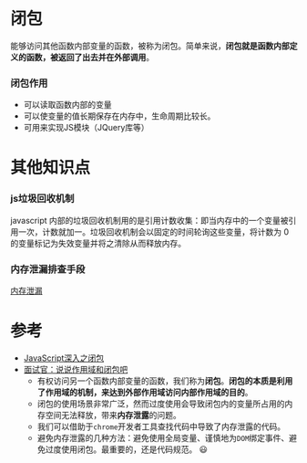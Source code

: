 # 闭包
能够访问其他函数内部变量的函数，被称为闭包。简单来说，**闭包就是函数内部定义的函数，被返回了出去并在外部调用**。

### 闭包作用
- 可以读取函数内部的变量
- 可以使变量的值长期保存在内存中，生命周期比较长。
- 可用来实现JS模块（JQuery库等）

# 其他知识点
### js垃圾回收机制
javascript 内部的垃圾回收机制用的是引用计数收集：即当内存中的一个变量被引用一次，计数就加一。垃圾回收机制会以固定的时间轮询这些变量，将计数为 0 的变量标记为失效变量并将之清除从而释放内存。

### 内存泄漏排查手段
[内存泄漏](https://juejin.cn/post/6844904165672484871#heading-15)


# 参考
- [JavaScript深入之闭包](https://github.com/mqyqingfeng/Blog/issues/9)
- [面试官：说说作用域和闭包吧](https://juejin.cn/post/6844904165672484871#heading-9)
    - 有权访问另一个函数内部变量的函数，我们称为**闭包**。**闭包的本质是利用了作用域的机制，来达到外部作用域访问内部作用域的目的**。
    - 闭包的使用场景非常广泛，然而过度使用会导致闭包内的变量所占用的内存空间无法释放，带来**内存泄露**的问题。
    - 我们可以借助于`chrome`开发者工具查找代码中导致了内存泄露的代码。
    - 避免内存泄露的几种方法：避免使用全局变量、谨慎地为`DOM`绑定事件、避免过度使用闭包。最重要的，还是代码规范。 😃